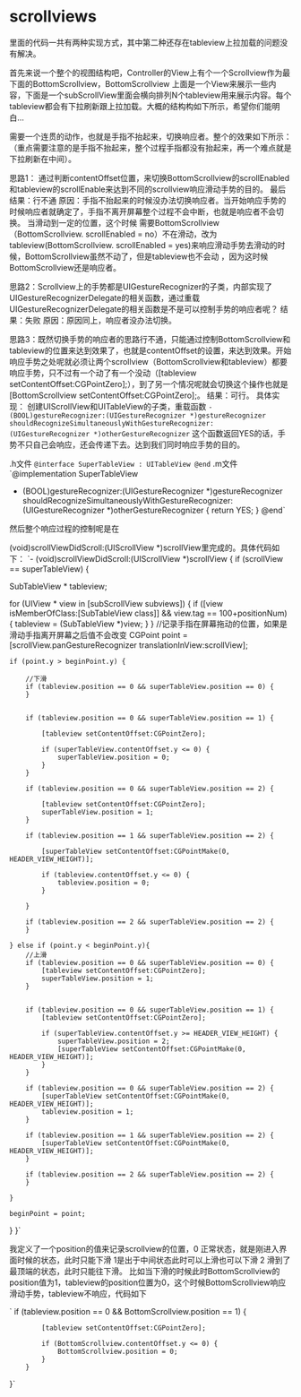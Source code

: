 # scrollviews

里面的代码一共有两种实现方式，其中第二种还存在tableview上拉加载的问题没有解决。

首先来说一个整个的视图结构吧，Controller的View上有个一个Scrollview作为最下面的BottomScrollview，BottomScrollview 上面是一个View来展示一些内容，下面是一个subScrollView里面会横向排列N个tableview用来展示内容。每个tableview都会有下拉刷新跟上拉加载。大概的结构构如下所示，希望你们能明白…




需要一个连贯的动作，也就是手指不抬起来，切换响应者。整个的效果如下所示：（重点需要注意的是手指不抬起来，整个过程手指都没有抬起来，再一个难点就是下拉刷新在中间）。


思路1： 通过判断contentOffset位置，来切换BottomScrollview的scrollEnabled和tableview的scrollEnable来达到不同的scrollview响应滑动手势的目的。
最后结果：行不通
原因：手指不抬起来的时候没办法切换响应者。当开始响应手势的时候响应者就确定了，手指不离开屏幕整个过程不会中断，也就是响应者不会切换。
当滑动到一定的位置，这个时候
需要BottomScrollview（BottomScrollview. scrollEnabled = no）不在滑动，改为tableview(BottomScrollview. scrollEnabled = yes)来响应滑动手势去滑动的时候，BottomScrollview虽然不动了，但是tableview也不会动
，因为这时候BottomScrollview还是响应者。

思路2：Scrollview上的手势都是UIGestureRecognizer的子类，内部实现了UIGestureRecognizerDelegate的相关函数，通过重载UIGestureRecognizerDelegate的相关函数是不是可以控制手势的响应者呢？
结果：失败
原因：原因同上，响应者没办法切换。

思路3：既然切换手势的响应者的思路行不通，只能通过控制BottomScrollview和tableview的位置来达到效果了，也就是contentOffset的设置，来达到效果。开始响应手势之处呢就必须让两个scrollview（BottomScrollview和tableview）都要响应手势，只不过有一个动了有一个没动（[tableview setContentOffset:CGPointZero];），到了另一个情况呢就会切换这个操作也就是[BottomScrollview setContentOffset:CGPointZero];。
结果：可行。
具体实现：
创建UIScrollView和UITableView的子类，重载函数
`- (BOOL)gestureRecognizer:(UIGestureRecognizer *)gestureRecognizer shouldRecognizeSimultaneouslyWithGestureRecognizer:(UIGestureRecognizer *)otherGestureRecognizer`
这个函数返回YES的话，手势不只自己会响应，还会传递下去。达到我们同时响应手势的目的。



.h文件
`@interface SuperTableView : UITableView
@end`
.m文件
`@implementation SuperTableView
- (BOOL)gestureRecognizer:(UIGestureRecognizer *)gestureRecognizer shouldRecognizeSimultaneouslyWithGestureRecognizer:(UIGestureRecognizer *)otherGestureRecognizer
{
    return YES;
}
@end`


然后整个响应过程的控制呢是在

(void)scrollViewDidScroll:(UIScrollView *)scrollView里完成的。具体代码如下：
`- (void)scrollViewDidScroll:(UIScrollView *)scrollView
{
 if (scrollView == superTableView) {

  SubTableView * tableview;

  for (UIView * view in [subScrollView subviews]) {
      if ([view isMemberOfClass:[SubTableView class]] && view.tag == 100+positionNum) {
          tableview = (SubTableView *)view;
      }
  }
       //记录手指在屏幕拖动的位置，如果是滑动手指离开屏幕之后值不会改变
        CGPoint point = [scrollView.panGestureRecognizer     translationInView:scrollView];

    if (point.y > beginPoint.y) {

        //下滑
        if (tableview.position == 0 && superTableView.position == 0) {
        }


        if (tableview.position == 0 && superTableView.position == 1) {

            [tableview setContentOffset:CGPointZero];

            if (superTableView.contentOffset.y <= 0) {
                superTableView.position = 0;
            }
        }

        if (tableview.position == 0 && superTableView.position == 2) {

            [tableview setContentOffset:CGPointZero];
            superTableView.position = 1;
        }

        if (tableview.position == 1 && superTableView.position == 2) {

            [superTableView setContentOffset:CGPointMake(0, HEADER_VIEW_HEIGHT)];

            if (tableview.contentOffset.y <= 0) {
                tableview.position = 0;
            }

        }

        if (tableview.position == 2 && superTableView.position == 2) {
        }

    } else if (point.y < beginPoint.y){
        //上滑
        if (tableview.position == 0 && superTableView.position == 0) {
            [tableview setContentOffset:CGPointZero];
            superTableView.position = 1;
        }


        if (tableview.position == 0 && superTableView.position == 1) {
            [tableview setContentOffset:CGPointZero];

            if (superTableView.contentOffset.y >= HEADER_VIEW_HEIGHT) {
                superTableView.position = 2;
                [superTableView setContentOffset:CGPointMake(0, HEADER_VIEW_HEIGHT)];
            }
        }

        if (tableview.position == 0 && superTableView.position == 2) {
            [superTableView setContentOffset:CGPointMake(0, HEADER_VIEW_HEIGHT)];
            tableview.position = 1;
        }

        if (tableview.position == 1 && superTableView.position == 2) {
            [superTableView setContentOffset:CGPointMake(0, HEADER_VIEW_HEIGHT)];
        }

        if (tableview.position == 2 && superTableView.position == 2) {
        }

    }

    beginPoint = point;
}
}`


我定义了一个position的值来记录scrollview的位置，0 正常状态，就是刚进入界面时候的状态，此时只能下滑 1是出于中间状态此时可以上滑也可以下滑 2 滑到了最顶端的状态，此时只能往下滑。
比如当下滑的时候此时BottomScrollview的position值为1，tableview的position位置为0，这个时候BottomScrollview响应滑动手势，tableview不响应，代码如下

` if (tableview.position == 0 && BottomScrollview.position == 1) {

            [tableview setContentOffset:CGPointZero];

            if (BottomScrollview.contentOffset.y <= 0) {
                BottomScrollview.position = 0;
            }
        }
}`
